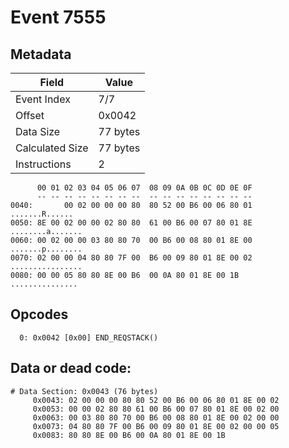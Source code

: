 # Event 7555

## Metadata

| Field           | Value    |
|-----------------|----------|
| Event Index     | 7/7      |
| Offset          | 0x0042   |
| Data Size       | 77 bytes |
| Calculated Size | 77 bytes |
| Instructions    | 2        |

```
      00 01 02 03 04 05 06 07  08 09 0A 0B 0C 0D 0E 0F
      -- -- -- -- -- -- -- --  -- -- -- -- -- -- -- --
0040:       00 02 00 00 00 80  80 52 00 B6 00 06 80 01    .......R......
0050: 8E 00 02 00 00 02 80 80  61 00 B6 00 07 80 01 8E  ........a.......
0060: 00 02 00 00 03 80 80 70  00 B6 00 08 80 01 8E 00  .......p........
0070: 02 00 00 04 80 80 7F 00  B6 00 09 80 01 8E 00 02  ................
0080: 00 00 05 80 80 8E 00 B6  00 0A 80 01 8E 00 1B     ............... 
```

## Opcodes

```
  0: 0x0042 [0x00] END_REQSTACK()
```

## Data or dead code:

```
# Data Section: 0x0043 (76 bytes)
     0x0043: 02 00 00 00 80 80 52 00 B6 00 06 80 01 8E 00 02
     0x0053: 00 00 02 80 80 61 00 B6 00 07 80 01 8E 00 02 00
     0x0063: 00 03 80 80 70 00 B6 00 08 80 01 8E 00 02 00 00
     0x0073: 04 80 80 7F 00 B6 00 09 80 01 8E 00 02 00 00 05
     0x0083: 80 80 8E 00 B6 00 0A 80 01 8E 00 1B
```